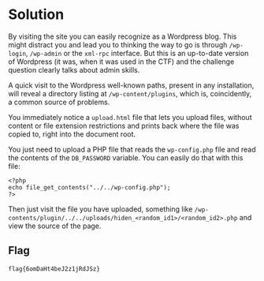 Solution
========

By visiting the site you can easily recognize as a Wordpress blog. This might distract you and lead you to thinking the way to go is through `/wp-login`, `/wp-admin` or the `xml-rpc` interface. But this is an up-to-date version of Wordpress (it was, when it was used in the CTF) and the challenge question clearly talks about admin skills.

A quick visit to the Wordpress well-known paths, present in any installation, will reveal a directory listing at `/wp-content/plugins`, which is, coincidently, a common source of problems. 

You immediately notice a `upload.html` file that lets you upload files, without content or file extension restrictions and prints back where the file was copied to, right into the document root.

You just need to upload a PHP file that reads the `wp-config.php` file and read the contents of the `DB_PASSWORD` variable. You can easily do that with this file:

```
<?php
echo file_get_contents("../../wp-config.php");
?>
```

Then just visit the file you have uploaded, something like `/wp-contents/plugin/../../uploads/hiden_<random_id1>/<random_id2>.php` and view the source of the page.


Flag
----

`flag{6omDaHt4beJ2z1jRdJSz}`
